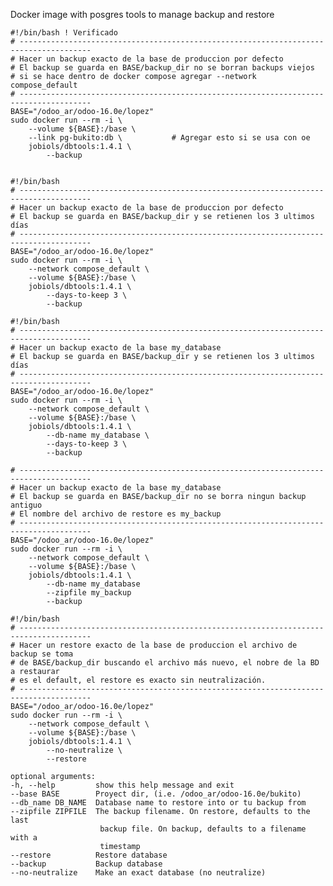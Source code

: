 Docker image with posgres tools to manage backup and restore

    #!/bin/bash ! Verificado
    # --------------------------------------------------------------------------------------
    # Hacer un backup exacto de la base de produccion por defecto
    # El backup se guarda en BASE/backup_dir no se borran backups viejos
    # si se hace dentro de docker compose agregar --network compose_default 
    # --------------------------------------------------------------------------------------
    BASE="/odoo_ar/odoo-16.0e/lopez"
    sudo docker run --rm -i \
        --volume ${BASE}:/base \
        --link pg-bukito:db \           # Agregar esto si se usa con oe
        jobiols/dbtools:1.4.1 \
            --backup


    #!/bin/bash
    # --------------------------------------------------------------------------------------
    # Hacer un backup exacto de la base de produccion por defecto
    # El backup se guarda en BASE/backup_dir y se retienen los 3 ultimos días
    # --------------------------------------------------------------------------------------
    BASE="/odoo_ar/odoo-16.0e/lopez"
    sudo docker run --rm -i \
        --network compose_default \
        --volume ${BASE}:/base \
        jobiols/dbtools:1.4.1 \
            --days-to-keep 3 \
            --backup

    #!/bin/bash
    # --------------------------------------------------------------------------------------
    # Hacer un backup exacto de la base my_database
    # El backup se guarda en BASE/backup_dir y se retienen los 3 ultimos días
    # --------------------------------------------------------------------------------------
    BASE="/odoo_ar/odoo-16.0e/lopez"
    sudo docker run --rm -i \
        --network compose_default \
        --volume ${BASE}:/base \
        jobiols/dbtools:1.4.1 \
            --db-name my_database \
            --days-to-keep 3 \
            --backup

    # --------------------------------------------------------------------------------------
    # Hacer un backup exacto de la base my_database
    # El backup se guarda en BASE/backup_dir no se borra ningun backup antiguo
    # El nombre del archivo de restore es my_backup
    # --------------------------------------------------------------------------------------
    BASE="/odoo_ar/odoo-16.0e/lopez"
    sudo docker run --rm -i \
        --network compose_default \
        --volume ${BASE}:/base \
        jobiols/dbtools:1.4.1 \
            --db-name my_database
            --zipfile my_backup
            --backup

    #!/bin/bash
    # --------------------------------------------------------------------------------------
    # Hacer un restore exacto de la base de produccion el archivo de backup se toma
    # de BASE/backup_dir buscando el archivo más nuevo, el nobre de la BD a restaurar
    # es el default, el restore es exacto sin neutralización.
    # --------------------------------------------------------------------------------------
    BASE="/odoo_ar/odoo-16.0e/lopez"
    sudo docker run --rm -i \
        --network compose_default \
        --volume ${BASE}:/base \
        jobiols/dbtools:1.4.1 \
            --no-neutralize \
            --restore

    optional arguments:
    -h, --help         show this help message and exit
    --base BASE        Proyect dir, (i.e. /odoo_ar/odoo-16.0e/bukito)
    --db_name DB_NAME  Database name to restore into or tu backup from
    --zipfile ZIPFILE  The backup filename. On restore, defaults to the last
                        backup file. On backup, defaults to a filename with a
                        timestamp
    --restore          Restore database
    --backup           Backup database
    --no-neutralize    Make an exact database (no neutralize)
